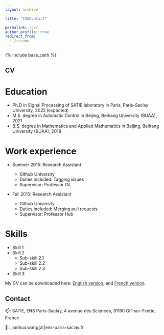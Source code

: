 ```yaml
---
layout: archive

title: "CV&Contact"

permalink: /cv/
author_profile: true
redirect_from:
  - /resume
---
```


{% include base_path %}

## CV
Education
======
* Ph.D in Signal Processing of SATIE laboratory in Paris, Paris-Saclay University, 2025 (expected)
* M.S. degree in Automatic Control in Beijing, Beihang University (BUAA), 2021
* B.S. degree in Mathematics and Applied Mathematics in Beijing, Beihang University (BUAA), 2018

Work experience
======
* Summer 2015: Research Assistant
  * Github University
  * Duties included: Tagging issues
  * Supervisor: Professor Git

* Fall 2015: Research Assistant
  * Github University
  * Duties included: Merging pull requests
  * Supervisor: Professor Hub
  
Skills
======
* Skill 1
* Skill 2
  * Sub-skill 2.1
  * Sub-skill 2.2
  * Sub-skill 2.3
* Skill 3


My CV can be downloaded here: <a href="https://jianhua-WANG-ENS.github.io/files/CV-jianhua-EN-B-V3.pdf" target="_blank">English version</a>, and <a href="https://jianhua-WANG-ENS.github.io/files/CV-jianhua-FR-B-V2.pdf" target="_blank">French version</a>.

## Contact

📫: SATIE, ENS Paris-Saclay, 4 avenue des Sciences, 91190 Gif-sur-Yvette, France

📧 : jianhua.wang[at]ens-paris-saclay.fr
